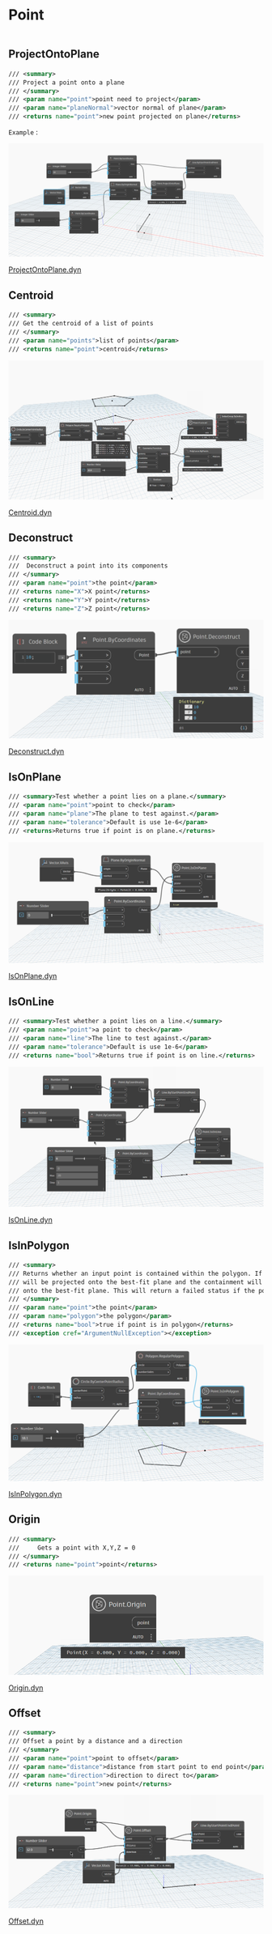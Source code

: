 # Point

```{contents}

```

## ProjectOntoPlane

```xml
/// <summary>
/// Project a point onto a plane
/// </summary>
/// <param name="point">point need to project</param>
/// <param name="planeNormal">vector normal of plane</param>
/// <returns name="point">new point projected on plane</returns>
```

`Example` :

![ProjectOntoPlane](dyn/pic/Point.ProjectOntoPlane.gif)

[ProjectOntoPlane.dyn](https://github.com/chuongmep/OpenMEP/blob/dev/docs/OpenMEPPage/geometry/dyn/Point.ProjectOntoPlane.dyn)

## Centroid

```xml
/// <summary>
/// Get the centroid of a list of points
/// </summary>
/// <param name="points">list of points</param>
/// <returns name="point">centroid</returns>
```

![Centroid](dyn/pic/Point.Centroid.gif)


[Centroid.dyn](https://github.com/chuongmep/OpenMEP/blob/dev/docs/OpenMEPPage/geometry/dyn/Point.Centroid.dyn)

## Deconstruct

```xml
/// <summary>
///  Deconstruct a point into its components
/// </summary>
/// <param name="point">the point</param>
/// <returns name="X">X point</returns>
/// <returns name="Y">Y point</returns>
/// <returns name="Z">Z point</returns>
```

![Deconstruct](dyn/pic/Point.Deconstruct.png)

[Deconstruct.dyn](https://github.com/chuongmep/OpenMEP/blob/dev/docs/OpenMEPPage/geometry/dyn/Point.Deconstruct.dyn)

## IsOnPlane

```xml
/// <summary>Test whether a point lies on a plane.</summary>
/// <param name="point">point to check</param>
/// <param name="plane">The plane to test against.</param>
/// <param name="tolerance">Default is use 1e-6</param>
/// <returns>Returns true if point is on plane.</returns>
```

![IsOnPlane](dyn/pic/Point.IsOnPlane.gif)

[IsOnPlane.dyn](https://github.com/chuongmep/OpenMEP/blob/dev/docs/OpenMEPPage/geometry/dyn/Point.IsOnPlane.dyn)

## IsOnLine

```xml
/// <summary>Test whether a point lies on a line.</summary>
/// <param name="point">a point to check</param>
/// <param name="line">The line to test against.</param>
/// <param name="tolerance">Default is use 1e-6</param>
/// <returns name="bool">Returns true if point is on line.</returns>
```

![IsOnLine](dyn/pic/Point.IsOnLine.gif)

[IsOnLine.dyn](https://github.com/chuongmep/OpenMEP/blob/dev/docs/OpenMEPPage/geometry/dyn/Point.IsOnLine.dyn)

## IsInPolygon

```xml
/// <summary>
/// Returns whether an input point is contained within the polygon. If the polygon is not planar then the point
/// will be projected onto the best-fit plane and the containment will be computed using the projection of the polygon
/// onto the best-fit plane. This will return a failed status if the polygon self-intersects.
/// </summary>
/// <param name="point">the point</param>
/// <param name="polygon">the polygon</param>
/// <returns name="bool">true if point is in polygon</returns>
/// <exception cref="ArgumentNullException"></exception>
```

![IsInPolygon](dyn/pic/Point.IsInPolygons.gif)


[IsInPolygon.dyn](https://github.com/chuongmep/OpenMEP/blob/dev/docs/OpenMEPPage/geometry/dyn/Point.IsInPolygon.dyn)

## Origin

```xml
/// <summary>
///     Gets a point with X,Y,Z = 0
/// </summary>
/// <returns name="point">point</returns>
```

![](dyn/pic/Point.Origin.png)

[Origin.dyn](https://github.com/chuongmep/OpenMEP/blob/dev/docs/OpenMEPPage/geometry/dyn/Point.Origin.dyn)

## Offset

```xml
/// <summary>
/// Offset a point by a distance and a direction
/// </summary>
/// <param name="point">point to offset</param>
/// <param name="distance">distance from start point to end point</param>
/// <param name="direction">direction to direct to</param>
/// <returns name="point">new point</returns>
```

![Offset](dyn/pic/Point.Offset.gif)

[Offset.dyn](https://github.com/chuongmep/OpenMEP/blob/dev/docs/OpenMEPPage/geometry/dyn/Point.Offset.dyn)